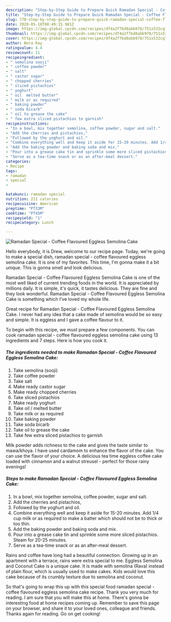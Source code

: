 ```yaml
---
description: "Step-by-Step Guide to Prepare Quick Ramadan Special - Coffee Flavoured Eggless Semolina Cake"
title: "Step-by-Step Guide to Prepare Quick Ramadan Special - Coffee Flavoured Eggless Semolina Cake"
slug: 770-step-by-step-guide-to-prepare-quick-ramadan-special-coffee-flavoured-eggless-semolina-cake
date: 2020-05-18T08:49:15.981Z
image: https://img-global.cpcdn.com/recipes/df4a2f7bd8abb978/751x532cq70/ramadan-special-coffee-flavoured-eggless-semolina-cake-recipe-main-photo.jpg
thumbnail: https://img-global.cpcdn.com/recipes/df4a2f7bd8abb978/751x532cq70/ramadan-special-coffee-flavoured-eggless-semolina-cake-recipe-main-photo.jpg
cover: https://img-global.cpcdn.com/recipes/df4a2f7bd8abb978/751x532cq70/ramadan-special-coffee-flavoured-eggless-semolina-cake-recipe-main-photo.jpg
author: Nora Ray
ratingvalue: 4.4
reviewcount: 11
recipeingredient:
- " semolina sooji"
- " coffee powder"
- " salt"
- " castor sugar"
- " chopped cherries"
- " sliced pistachios"
- " yoghurt"
- " oil  melted butter"
- " milk or as required"
- " baking powder"
- " soda bicarb"
- " oil to grease the cake"
- " few extra sliced pistachios to garnish"
recipeinstructions:
- "In a bowl, mix together semolina, coffee powder, sugar and salt."
- "Add the cherries and pistachios,"
- "Followed by the yoghurt and oil."
- "Combine everything well and keep it aside for 15-20 minutes. Add 1/4 cup milk or as required to make a batter which should not be to thick or too thin."
- "Add the baking powder and baking soda and mix."
- "Pour into a grease cake tin and sprinkle some more sliced pistachios. Steam for 20-25 minutes."
- "Serve as a tea-time snack or as an after-meal dessert."
categories:
- Recipe
tags:
- ramadan
- special
- 

katakunci: ramadan special  
nutrition: 211 calories
recipecuisine: American
preptime: "PT33M"
cooktime: "PT45M"
recipeyield: "1"
recipecategory: Lunch

---
```



![Ramadan Special - Coffee Flavoured Eggless Semolina Cake](https://img-global.cpcdn.com/recipes/df4a2f7bd8abb978/751x532cq70/ramadan-special-coffee-flavoured-eggless-semolina-cake-recipe-main-photo.jpg)

Hello everybody, it is Drew, welcome to our recipe page. Today, we're going to make a special dish, ramadan special - coffee flavoured eggless semolina cake. It is one of my favorites. This time, I'm gonna make it a bit unique. This is gonna smell and look delicious.

Ramadan Special - Coffee Flavoured Eggless Semolina Cake is one of the most well liked of current trending foods in the world. It is appreciated by millions daily. It is simple, it's quick, it tastes delicious. They are fine and they look wonderful. Ramadan Special - Coffee Flavoured Eggless Semolina Cake is something which I've loved my whole life.

Great recipe for Ramadan Special - Coffee Flavoured Eggless Semolina Cake. I never had any idea that a cake made of semolina would be so easy and simple. It is eggless and I gave a coffee flavour to it.


To begin with this recipe, we must prepare a few components. You can cook ramadan special - coffee flavoured eggless semolina cake using 13 ingredients and 7 steps. Here is how you cook it.

<!--inarticleads1-->

##### The ingredients needed to make Ramadan Special - Coffee Flavoured Eggless Semolina Cake:

1. Take  semolina (sooji)
1. Take  coffee powder
1. Take  salt
1. Make ready  castor sugar
1. Make ready  chopped cherries
1. Take  sliced pistachios
1. Make ready  yoghurt
1. Take  oil / melted butter
1. Take  milk or as required
1. Take  baking powder
1. Take  soda bicarb
1. Take  oil to grease the cake
1. Take  few extra sliced pistachios to garnish


Milk powder adds richness to the cake and gives the taste similar to mawa/khoya. I have used cardamom to enhance the flavor of the cake. You can use the flavor of your choice. A delicious tea time eggless coffee cake loaded with cinnamon and a walnut streusel - perfect for those rainy evenings! 

<!--inarticleads2-->

##### Steps to make Ramadan Special - Coffee Flavoured Eggless Semolina Cake:

1. In a bowl, mix together semolina, coffee powder, sugar and salt.
1. Add the cherries and pistachios,
1. Followed by the yoghurt and oil.
1. Combine everything well and keep it aside for 15-20 minutes. Add 1/4 cup milk or as required to make a batter which should not be to thick or too thin.
1. Add the baking powder and baking soda and mix.
1. Pour into a grease cake tin and sprinkle some more sliced pistachios. Steam for 20-25 minutes.
1. Serve as a tea-time snack or as an after-meal dessert.


Rains and coffee have long had a beautiful connection. Growing up in an apartment with a terrace, rains were extra special to me. Eggless Semolina and Coconut Cake is a unique cake. It is made with semolina (Rava) instead of plain flour, which is usually used to make cakes. Kids would love this cake because of its crumbly texture due to semolina and coconut. 

So that's going to wrap this up with this special food ramadan special - coffee flavoured eggless semolina cake recipe. Thank you very much for reading. I am sure that you will make this at home. There's gonna be interesting food at home recipes coming up. Remember to save this page on your browser, and share it to your loved ones, colleague and friends. Thanks again for reading. Go on get cooking!
